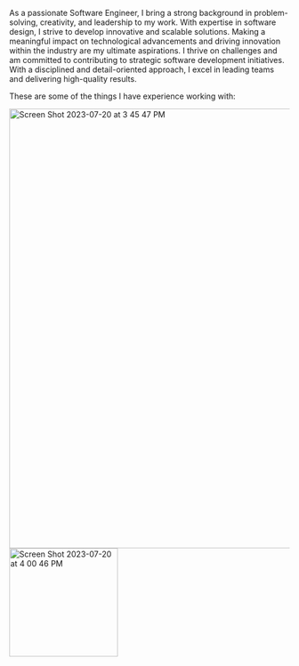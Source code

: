 As a passionate Software Engineer, I bring a strong background in problem-solving, creativity, and leadership to my work. With expertise in software design, I strive to develop innovative and scalable solutions. Making a meaningful impact on technological advancements and driving innovation within the industry are my ultimate aspirations. I thrive on challenges and am committed to contributing to strategic software development initiatives. With a disciplined and detail-oriented approach, I excel in leading teams and delivering high-quality results.

These are some of the things I have experience working with:

<img width="791" alt="Screen Shot 2023-07-20 at 3 45 47 PM" src="https://github.com/RustamBoura/RustamBoura/assets/132152997/c49e3c12-0e9c-4f5f-885e-8111923fbc97">




<img width="195" alt="Screen Shot 2023-07-20 at 4 00 46 PM" src="https://github.com/RustamBoura/RustamBoura/assets/132152997/da3decd9-9393-459c-82db-97c512f56956">

